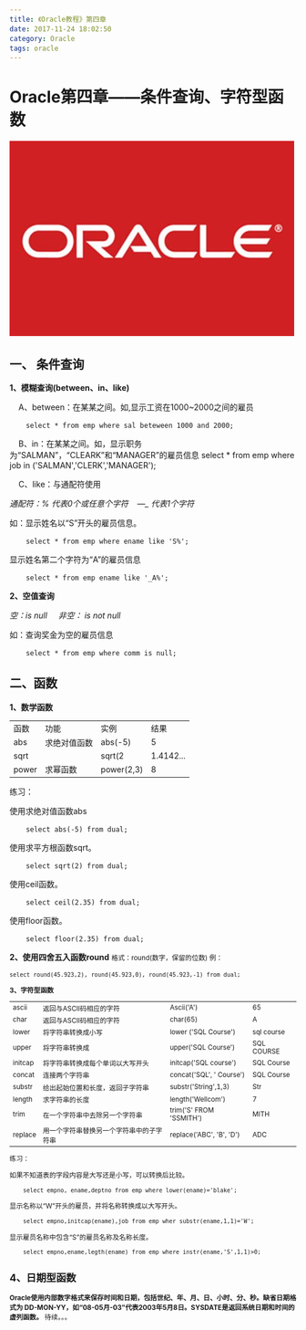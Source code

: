 ```yaml
---
title: 《Oracle教程》第四章
date: 2017-11-24 18:02:50
category: Oracle
tags: oracle
---
```

# Oracle第四章——条件查询、字符型函数

![](https://github.com/No-Sky/storage/raw/master/images/Logo/OracleLogo1.jpg)

 <!-- more -->

## 一、 条件查询
**1、模糊查询(between、in、like)**

&nbsp;&nbsp;&nbsp; A、between：在某某之间。如,显示工资在1000~2000之间的雇员
	
		select * from emp where sal beteween 1000 and 2000;

&nbsp;&nbsp;&nbsp; B、in：在某某之间。如，显示职务为“SALMAN”，“CLEARK”和“MANAGER”的雇员信息
		select * from emp where job in ('SALMAN','CLERK','MANAGER');

&nbsp;&nbsp;&nbsp; C、like：与通配符使用

*通配符：% 代表0个或任意个字符&nbsp;&nbsp;&nbsp;  —_ 代表1个字符*

如：显示姓名以“S”开头的雇员信息。

		select * from emp where ename like 'S%';
显示姓名第二个字符为“A”的雇员信息

		select * from emp ename like '_A%';
**2、空值查询**

*空：is null  &nbsp;&nbsp;&nbsp; 非空： is not null*

如：查询奖金为空的雇员信息

		select * from emp where comm is null;

## 二、函数
**1、数学函数**
<table><tr><td>函数</td><td>功能</td><td>实例</td><td>结果</td></tr><tr><td>abs</td><td>求绝对值函数</td><td>abs(-5)</td><td>5</td></tr><tr><td>sqrt<td><td求平</td><td>sqrt(2</td><td>1.4142...</td></tr><tr><td>power</td><td>求幂函数</td><td>power(2,3)</td><td>8</td></tr></table>

练习：

使用求绝对值函数abs

		select abs(-5) from dual;

使用求平方根函数sqrt。

		select sqrt(2) from dual;

使用ceil函数。

		select ceil(2.35) from dual;

使用floor函数。

		select floor(2.35) from dual;

**2、使用四舍五入函数round** <small> 格式：round(数字，保留的位数)</samll>
例：
		
	select round(45.923,2), round(45.923,0), round(45.923,-1) from dual;

**3、字符型函数**	
<table><tr><td>ascii</td><td>返回与ASCII码相应的字符</td><td>Ascii('A')</td><td>65</td></tr><td>char</td><td>返回与ASCII码相应的字符</td><td>char(65)</td><td>A</td></tr><tr><td>lower</td><td>将字符串转换成小写</td><td>lower ('SQL Course')</td><td>sql course</td></tr><tr><td>upper</td><td>将字符串转换成</td><td>upper('SQL Course')</td><td>SQL COURSE</td></tr><tr><td>initcap</td><td>将字符串转换成每个单词以大写开头</td><td>initcap('SQL course')</td><td>SQL Course</td></tr><tr><td>concat</td><td>连接两个字符串</td><td>concat('SQL', ' Course')</td><td>SQL Course</td></tr><tr><td>substr</td><td>给出起始位置和长度，返回子字符串</td><td>substr('String',1,3)</td><td>Str</td></tr><tr><td>length</td><td>求字符串的长度</td><td>length('Wellcom')</td><td>7</td></tr><tr><td>trim</td><td>在一个字符串中去除另一个字符串</td><td>trim('S' FROM 'SSMITH')</td><td>MITH</td></tr><tr><td>replace</td><td>用一个字符串替换另一个字符串中的子字符串</td><td>replace('ABC', 'B', 'D')</td><td>ADC</td></tr></table>

练习：

如果不知道表的字段内容是大写还是小写，可以转换后比较。

		select empno, ename,deptno from emp where lower(ename)='blake';

显示名称以“W”开头的雇员，并将名称转换成以大写开头。 

		select empno,initcap(ename),job from emp wher substr(ename,1,1)='W';

显示雇员名称中包含“S”的雇员名称及名称长度。

		select empno,ename,legth(ename) from emp where instr(ename,'S',1,1)>0;

## 4、日期型函数
**Oracle使用内部数字格式来保存时间和日期，包括世纪、年、月、日、小时、分、秒。缺省日期格式为 DD-MON-YY，如“08-05月-03”代表2003年5月8日。SYSDATE是返回系统日期和时间的虚列函数。**
待续。。。




